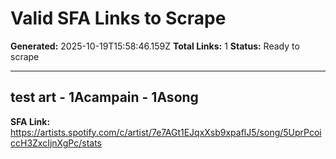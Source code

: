 # Valid SFA Links to Scrape

**Generated:** 2025-10-19T15:58:46.159Z
**Total Links:** 1
**Status:** Ready to scrape

---

## test art - 1Acampain - 1Asong
**SFA Link:** https://artists.spotify.com/c/artist/7e7AGt1EJqxXsb9xpaflJ5/song/5UprPcoiccH3ZxcIjnXgPc/stats

